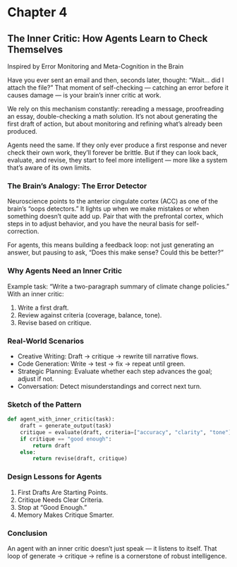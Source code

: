 # Chapter 4

## The Inner Critic: How Agents Learn to Check Themselves

Inspired by Error Monitoring and Meta-Cognition in the Brain

Have you ever sent an email and then, seconds later, thought: “Wait… did I attach the file?” That moment of self-checking — catching an error before it causes damage — is your brain’s inner critic at work.

We rely on this mechanism constantly: rereading a message, proofreading an essay, double-checking a math solution. It’s not about generating the first draft of action, but about monitoring and refining what’s already been produced.

Agents need the same. If they only ever produce a first response and never check their own work, they’ll forever be brittle. But if they can look back, evaluate, and revise, they start to feel more intelligent — more like a system that’s aware of its own limits.

### The Brain’s Analogy: The Error Detector

Neuroscience points to the anterior cingulate cortex (ACC) as one of the brain’s “oops detectors.” It lights up when we make mistakes or when something doesn’t quite add up. Pair that with the prefrontal cortex, which steps in to adjust behavior, and you have the neural basis for self-correction.

For agents, this means building a feedback loop: not just generating an answer, but pausing to ask, “Does this make sense? Could this be better?”

### Why Agents Need an Inner Critic

Example task: “Write a two-paragraph summary of climate change policies.” With an inner critic:

1. Write a first draft.
2. Review against criteria (coverage, balance, tone).
3. Revise based on critique.

### Real-World Scenarios

- Creative Writing: Draft → critique → rewrite till narrative flows.
- Code Generation: Write → test → fix → repeat until green.
- Strategic Planning: Evaluate whether each step advances the goal; adjust if not.
- Conversation: Detect misunderstandings and correct next turn.

### Sketch of the Pattern

```python
def agent_with_inner_critic(task):
    draft = generate_output(task)
    critique = evaluate(draft, criteria=["accuracy", "clarity", "tone"])
    if critique == "good enough":
        return draft
    else:
        return revise(draft, critique)
```

### Design Lessons for Agents

1. First Drafts Are Starting Points.
2. Critique Needs Clear Criteria.
3. Stop at “Good Enough.”
4. Memory Makes Critique Smarter.

### Conclusion

An agent with an inner critic doesn’t just speak — it listens to itself. That loop of generate → critique → refine is a cornerstone of robust intelligence.

